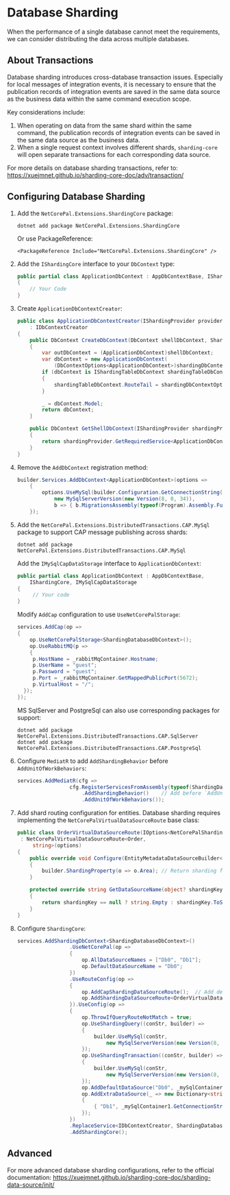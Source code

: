 # Database Sharding

When the performance of a single database cannot meet the requirements, we can consider distributing the data across multiple databases.

## About Transactions

Database sharding introduces cross-database transaction issues. Especially for local messages of integration events, it is necessary to ensure that the publication records of integration events are saved in the same data source as the business data within the same command execution scope.

Key considerations include:

1. When operating on data from the same shard within the same command, the publication records of integration events can be saved in the same data source as the business data.
2. When a single request context involves different shards, `sharding-core` will open separate transactions for each corresponding data source.

For more details on database sharding transactions, refer to: https://xuejmnet.github.io/sharding-core-doc/adv/transaction/

## Configuring Database Sharding

1. Add the `NetCorePal.Extensions.ShardingCore` package:

      ```shell
      dotnet add package NetCorePal.Extensions.ShardingCore
      ```
      Or use PackageReference:
      ```
      <PackageReference Include="NetCorePal.Extensions.ShardingCore" />
      ```

2. Add the `IShardingCore` interface to your `DbContext` type:

      ```csharp
      public partial class ApplicationDbContext : AppDbContextBase, IShardingCore
      {
          // Your Code
      }
      ```

3. Create `ApplicationDbContextCreator`:

    ```csharp
    public class ApplicationDbContextCreator(IShardingProvider provider)
        : IDbContextCreator
    {
        public DbContext CreateDbContext(DbContext shellDbContext, ShardingDbContextOptions shardingDbContextOptions)
        {
            var outDbContext = (ApplicationDbContext)shellDbContext;
            var dbContext = new ApplicationDbContext(
                (DbContextOptions<ApplicationDbContext>)shardingDbContextOptions.DbContextOptions, outDbContext.Mediator);
            if (dbContext is IShardingTableDbContext shardingTableDbContext)
            {
                shardingTableDbContext.RouteTail = shardingDbContextOptions.RouteTail;
            }
    
            _ = dbContext.Model;
            return dbContext;
        }
    
        public DbContext GetShellDbContext(IShardingProvider shardingProvider)
        {
            return shardingProvider.GetRequiredService<ApplicationDbContext>();
        }
    }
    ```

4. Remove the `AddDbContext` registration method:
    ```csharp
    builder.Services.AddDbContext<ApplicationDbContext>(options =>
        {
            options.UseMySql(builder.Configuration.GetConnectionString("Mysql"),
                new MySqlServerVersion(new Version(8, 0, 34)),
                b => { b.MigrationsAssembly(typeof(Program).Assembly.FullName); });
        });
    ```

5. Add the `NetCorePal.Extensions.DistributedTransactions.CAP.MySql` package to support CAP message publishing across shards:
    ```shell
    dotnet add package NetCorePal.Extensions.DistributedTransactions.CAP.MySql
    ```
    Add the `IMySqlCapDataStorage` interface to `ApplicationDbContext`:
    ```csharp
    public partial class ApplicationDbContext : AppDbContextBase, 
        IShardingCore, IMySqlCapDataStorage
    {
         // Your code
    }
    ```

    Modify `AddCap` configuration to use `UseNetCorePalStorage`:
    ```csharp
    services.AddCap(op =>
    {
        op.UseNetCorePalStorage<ShardingDatabaseDbContext>();
        op.UseRabbitMQ(p =>
        {
         p.HostName = _rabbitMqContainer.Hostname;
         p.UserName = "guest";
         p.Password = "guest";
         p.Port = _rabbitMqContainer.GetMappedPublicPort(5672);
         p.VirtualHost = "/";
      });
    });
    ```

    MS SqlServer and PostgreSql can also use corresponding packages for support:
    ```shell
    dotnet add package NetCorePal.Extensions.DistributedTransactions.CAP.SqlServer
    dotnet add package NetCorePal.Extensions.DistributedTransactions.CAP.PostgreSql
    ```

6. Configure `MediatR` to add `AddShardingBehavior` before `AddUnitOfWorkBehaviors`:

    ```csharp
    services.AddMediatR(cfg =>
                     cfg.RegisterServicesFromAssembly(typeof(ShardingDatabaseDbContextTests).Assembly)
                         .AddShardingBehavior()    // Add before `AddUnitOfWorkBehaviors`
                         .AddUnitOfWorkBehaviors());
    ```

7. Add shard routing configuration for entities. Database sharding requires implementing the `NetCorePalVirtualDataSourceRoute` base class:

    ```csharp
    public class OrderVirtualDataSourceRoute(IOptions<NetCorePalShardingCoreOptions> options)
     : NetCorePalVirtualDataSourceRoute<Order,
         string>(options)
    {
        public override void Configure(EntityMetadataDataSourceBuilder<Order> builder)
        {
            builder.ShardingProperty(o => o.Area); // Return sharding field
        }
   
        protected override string GetDataSourceName(object? shardingKey)
        {
            return shardingKey == null ? string.Empty : shardingKey.ToString()!; // Implement custom sharding logic
        }
    }
    ```

8. Configure `ShardingCore`:

    ```csharp
    services.AddShardingDbContext<ShardingDatabaseDbContext>()
                     .UseNetCorePal(op =>
                     {
                         op.AllDataSourceNames = ["Db0", "Db1"];
                         op.DefaultDataSourceName = "Db0";
                     })
                     .UseRouteConfig(op =>
                     {
                         op.AddCapShardingDataSourceRoute();  // Add default PublishedMessage sharding route
                         op.AddShardingDataSourceRoute<OrderVirtualDataSourceRoute>();  // Add entity sharding route
                     }).UseConfig(op =>
                     {
                         op.ThrowIfQueryRouteNotMatch = true;
                         op.UseShardingQuery((conStr, builder) =>
                         {
                             builder.UseMySql(conStr,
                                 new MySqlServerVersion(new Version(8, 0, 34)));
                         });
                         op.UseShardingTransaction((conStr, builder) =>
                         {
                             builder.UseMySql(conStr,
                                 new MySqlServerVersion(new Version(8, 0, 34)));
                         });
                         op.AddDefaultDataSource("Db0", _mySqlContainer0.GetConnectionString());
                         op.AddExtraDataSource(_ => new Dictionary<string, string>
                         {
                             { "Db1", _mySqlContainer1.GetConnectionString() }
                         });
                     })
                     .ReplaceService<IDbContextCreator, ShardingDatabaseDbContextCreator>()
                     .AddShardingCore();
    ```

## Advanced

For more advanced database sharding configurations, refer to the official documentation: https://xuejmnet.github.io/sharding-core-doc/sharding-data-source/init/